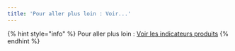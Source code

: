 ```yaml
---
title: 'Pour aller plus loin : Voir...'
---
```


{% hint style="info" %}
Pour aller plus loin : [Voir les indicateurs produits](../../cadrer/indicateurs.md)
{% endhint %}
